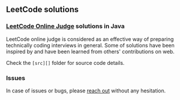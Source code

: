 LeetCode solutions
------------------
### [LeetCode Online Judge][] solutions in Java
LeetCode online judge is considered as an effective way of preparing technically coding interviews in general. Some of solutions have been inspired by and have been learned from others' contributions on web.

Check the ` [src][] `  folder for source code details.

### Issues
In case of issues or bugs, please [reach out][] without any hesitation.

[LeetCode Online Judge]: http://oj.leetcode.com/
[reach out]: mailto:dev.yongwen@gmail.com
[src]: https://github.com/heropotato/LeetCode/tree/master/src
